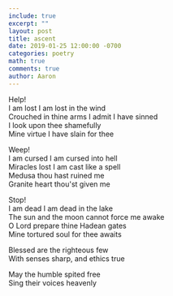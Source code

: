 ```yaml
---
include: true
excerpt: ""
layout: post
title: ascent
date: 2019-01-25 12:00:00 -0700
categories: poetry
math: true
comments: true
author: Aaron
---
```



Help!  
I am lost I am lost in the wind  
Crouched in thine arms I admit I have sinned  
I look upon thee shamefully  
Mine virtue I have slain for thee  

Weep!  
I am cursed I am cursed into hell  
Miracles lost I am cast like a spell  
Medusa thou hast ruined me  
Granite heart thou'st given me 

Stop!  
I am dead I am dead in the lake  
The sun and the moon cannot force me awake  
O Lord prepare thine Hadean gates  
Mine tortured soul for thee awaits  

Blessed are the righteous few  
With senses sharp, and ethics true  

May the humble spited free  
Sing their voices heavenly  